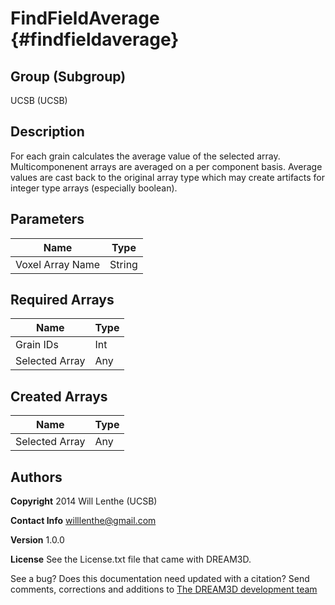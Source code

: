FindFieldAverage {#findfieldaverage}
=====

## Group (Subgroup) ##
UCSB (UCSB)


## Description ##
For each grain calculates the average value of the selected array. Multicomponenent arrays are averaged on a per component basis. Average values are cast back to the original array type which may create artifacts for integer type arrays (especially boolean).


## Parameters ##
| Name             | Type |
|------------------|------|
| Voxel Array Name| String |
  

## Required Arrays ##
| Name| Type |
|------|------|
| Grain IDs| Int |    
| Selected Array | Any |       


## Created Arrays ##
| Name| Type |
|------|------| 
| Selected Array | Any |   

## Authors ##

**Copyright** 2014 Will Lenthe (UCSB)

**Contact Info** willlenthe@gmail.com

**Version** 1.0.0

**License**  See the License.txt file that came with DREAM3D.



See a bug? Does this documentation need updated with a citation? Send comments, corrections and additions to [The DREAM3D development team](mailto:dream3d@bluequartz.net?subject=Documentation%20Correction)
